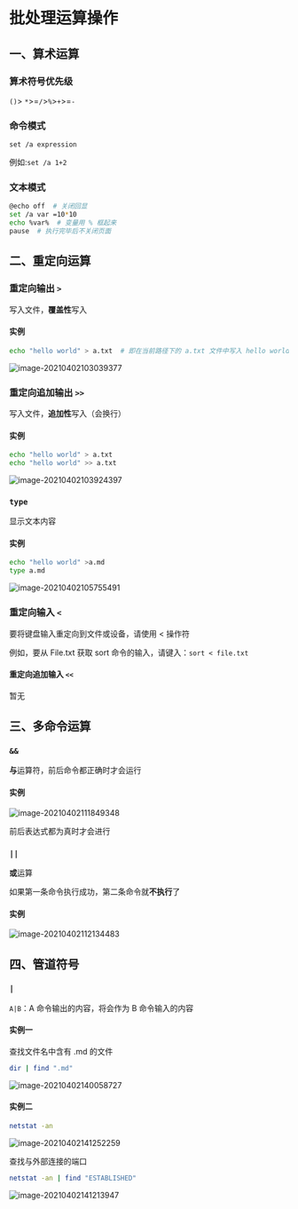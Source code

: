 # 批处理运算操作

## 一、算术运算

### 算术符号优先级

`()`> `*`>=`/`>`%`>`+`>=`-`

### 命令模式

`set /a expression`

例如:`set /a 1+2`

### 文本模式

```bash
@echo off  # 关闭回显
set /a var =10*10
echo %var%  # 变量用 % 框起来
pause  # 执行完毕后不关闭页面
```

## 二、重定向运算

### 重定向输出 `>`

写入文件，**覆盖性**写入

#### 实例

```bash
echo "hello world" > a.txt  # 即在当前路径下的 a.txt 文件中写入 hello world
```

![image-20210402103039377](doc/image-20210402102630781.png)	

### 重定向追加输出 `>>`

写入文件，**追加性**写入（会换行）

#### 实例

```bash
echo "hello world" > a.txt 
echo "hello world" >> a.txt
```

![image-20210402103924397](doc/image-20210402103924397.png)	

### `type`

显示文本内容

#### 实例

```bash
echo "hello world" >a.md
type a.md
```

![image-20210402105755491](doc/image-20210402105755491.png)	

### 重定向输入 `<`

要将键盘输入重定向到文件或设备，请使用 < 操作符

例如，要从 File.txt 获取 sort 命令的输入，请键入：`sort < file.txt`

#### 重定向追加输入 `<<`

暂无

## 三、多命令运算

### `&&`

**与**运算符，前后命令都正确时才会运行

#### 实例

![image-20210402111849348](doc/image-20210402111849348.png)

前后表达式都为真时才会进行

### `||`

**或**运算

如果第一条命令执行成功，第二条命令就**不执行**了

#### 实例

![image-20210402112134483](doc/image-20210402112134483.png)

## 四、管道符号

### `|`

`A|B`：A 命令输出的内容，将会作为 B 命令输入的内容

#### 实例一

 查找文件名中含有 .md 的文件

```bash
dir | find ".md"  
```

![image-20210402140058727](doc/image-20210402140058727.png)	

#### 实例二

```bash
netstat -an
```

![image-20210402141252259](doc/image-20210402141252259.png)

查找与外部连接的端口

```bash
netstat -an | find "ESTABLISHED"
```

![image-20210402141213947](doc/image-20210402141213947.png)

